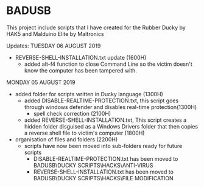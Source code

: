 # BADUSB
This project include scripts that I have created for the Rubber Ducky by HAK5 and Malduino Elite by Maltronics

Updates:
TUESDAY 06 AUGUST 2019
 - REVERSE-SHELL-INSTALLATION.txt update (1600H)
    - added alt-f4 function to close Command Line so the victim doesn't know the computer has been tampered with.
    
MONDAY 05 AUGUST 2019
 - added folder for scripts written in Ducky language (1300H)
    - added DISABLE-REALTIME-PROTECTION.txt, this script goes through windows defender and disables real-time protection(1300H)
       - spell check correction (2100H)
    - added REVERSE-SHELL-INSTALLATION.txt, This script creates a hidden folder disguised as a Windows Drivers folder that then copies a reverse shell file to victim's computer (1800H)
 - organisation of files and folders (2200H)
    - scripts have now been moved into sub-folders ready for future scripts
       - DISABLE-REALTIME-PROTECTION.txt has been moved to BADUSB\DUCKY SCRIPTS\HACKS\ANTI-VIRUS
       - REVERSE-SHELL-INSTALLATION.txt has been moved to BADUSB\DUCKY SCRIPTS\HACKS\FILE MODIFICATION

